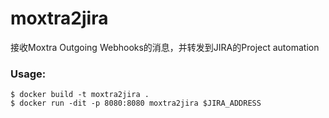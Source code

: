# moxtra2jira

接收Moxtra Outgoing Webhooks的消息，并转发到JIRA的Project automation



### Usage:

```
$ docker build -t moxtra2jira . 
$ docker run -dit -p 8080:8080 moxtra2jira $JIRA_ADDRESS
```



 